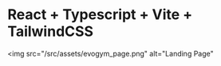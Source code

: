 # React + Typescript + Vite + TailwindCSS

<img src="/src/assets/evogym_page.png"
alt="Landing Page"

>
